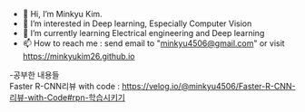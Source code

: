 - 👋 Hi, I’m Minkyu Kim.
- 👀 I’m interested in Deep learning, Especially Computer Vision
- 🌱 I’m currently learning Electrical engineering and Deep learning
- 📫 How to reach me : send email to "minkyu4506@gmail.com" or visit https://minkyukim26.github.io

-공부한 내용들
<br>
Faster R-CNN리뷰 with code : https://velog.io/@minkyu4506/Faster-R-CNN-리뷰-with-Code#rpn-학습시키기

<!---
MinkyuKim26/MinkyuKim26 is a ✨ special ✨ repository because its `README.md` (this file) appears on your GitHub profile.
You can click the Preview link to take a look at your changes.
--->
